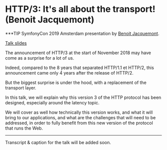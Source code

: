 # HTTP/3: It's all about the transport! (Benoit Jacquemont)

***TIP
SymfonyCon 2019 Amsterdam presentation by [Benoit Jacquemont](https://connect.symfony.com/api/alternates/e5effdbc-6ecf-44ff-818d-274a82d9494e).

[Talk slides](https://speakerdeck.com/bitone/3)

The announcement of HTTP/3 at the start of November 2018 may have come as a surprise for a lot of us.

Indeed, compared to the 8 years that separated HTTP/1.1 et HTTP/2, this announcement came only 4 years after the release of HTTP/2.

But the biggest surprise is under the hood, with a replacement of the transport layer.

In this talk, we will explain why this version 3 of the HTTP protocol has been designed, especially around the latency topic.

We will cover as well how technically this version works, and what it will bring to our applications, and what are the challenges that will need to be addressed, in order to fully benefit from this new version of the protocol that runs the Web.
***

Transcript & caption for the talk will be added soon.
